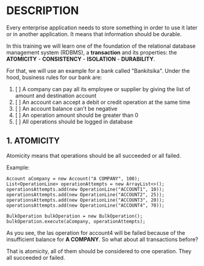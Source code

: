 # DESCRIPTION
Every enterprise application needs to store something in order to use it later or in another application. It means that information should be durable.

In this training we will learn one of the foundation of the relational database management system (RDBMS), a **transaction** and its properties: the **ATOMICITY** - **CONSISTENCY** - **ISOLATION** - **DURABILITY**.

For that, we will use an example for a bank called "Bankitsika". Under the hood, business rules for our bank are:
1. [ ] A company can pay all its employee or supplier by giving the list of amount and destination account
2. [ ] An account can accept a debit or credit operation at the same time
3. [ ] An account balance can't be negative
4. [ ] An operation amount should be greater than 0
5. [ ] All operations should be logged in database


## 1. ATOMICITY
Atomicity means that operations should be all succeeded or all failed.

Example:
```
Account aCompany = new Account("A COMPANY", 100);
List<OperationLine> operationAttempts = new ArrayList<>();
operationsAttempts.add(new OperationLine("ACCOUNT1", 10));
operationsAttempts.add(new OperationLine("ACCOUNT2", 25));
operationsAttempts.add(new OperationLine("ACCOUNT3", 20));
operationsAttempts.add(new OperationLine("ACCOUNT4", 70));

BulkOperation bulkOperation = new BulkOperation();
bulkOperation.execute(aCompany, operationAttempts);
```

As you see, the las operation for account4 will be failed because of the insufficient balance for **A COMPANY**. So what about all transactions before?

That is atomicity, all of them should be considered to one operation. They all succeeded or failed.